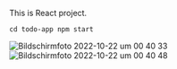 This is React project.

`cd todo-app npm start`

![Bildschirmfoto 2022-10-22 um 00 40 33](https://user-images.githubusercontent.com/71287015/197299283-afbad9a1-5415-4fb0-815e-e98745faab7f.png)
![Bildschirmfoto 2022-10-22 um 00 40 48](https://user-images.githubusercontent.com/71287015/197299334-50a22f76-41dd-4678-98fe-fb393d6e3f30.png)
